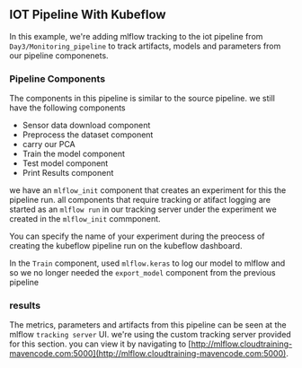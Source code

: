 ## IOT Pipeline With Kubeflow

In this example, we're adding mlflow tracking to the iot pipeline from `Day3/Monitoring_pipeline` to track artifacts, models and parameters from our pipeline componenets. 
### Pipeline Components
The components in this pipeline is similar to the source pipeline. we still have the following components
* Sensor data download component
* Preprocess the dataset component
* carry our PCA
* Train the model component
* Test model component
* Print Results component

we have an `mlflow_init` component that creates an experiment for this the pipeline run. 
all components that require tracking or atifact logging are started as an `mlflow run` in our tracking server under the experiment we created in the `mlflow_init` commponent. 

You can specify the name of your experiment during the preocess of creating the kubeflow pipeline run on the kubeflow dashboard.

In the `Train` component, used `mlflow.keras` to log our model to mlflow and so we no longer needed the `export_model` component from the previous pipeline 

### results

The metrics, parameters and artifacts from this pipeline can be seen at the mlflow `tracking server` UI. 
we're using the custom tracking server provided for this section. you can view it by navigating to [http://mlflow.cloudtraining-mavencode.com:5000](http://mlflow.cloudtraining-mavencode.com:5000).